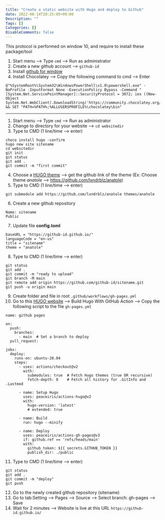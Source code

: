```yaml
---
title: "Create a static website with Hugo and deploy to Github"
date: 2022-08-14T20:25:05+09:00
Description: ""
Tags: []
Categories: []
DisableComments: false
---
```

This protocol is performed on window 10, and require to install these package/tool
1. Start menu --> Type `cmd` --> Run as administrator
2. Create a new github account --> `github-id`
3. Install [github for window](https://git-scm.com/download/win)
4. Install Chocolatey --> Copy the following command to cmd --> Enter
```
@"%SystemRoot%\System32\WindowsPowerShell\v1.0\powershell.exe" -NoProfile -InputFormat None -ExecutionPolicy Bypass -Command "[System.Net.ServicePointManager]::SecurityProtocol = 3072; iex ((New-Object System.Net.WebClient).DownloadString('https://community.chocolatey.org/install.ps1'))" && SET "PATH=%PATH%;%ALLUSERSPROFILE%\chocolatey\bin"
```
---
1. Start menu --> Type `cmd` --> Run as administrator
2. Change to directory for your website --> `cd websitedir`
3. Type to CMD (1 line/time --> enter)
```
choco install hugo -confirm
hugo new site sitename
cd websitedir
git init
git status
git add .
git commit -m "first commit"
```
4. Choose a [HUGO theme](https://themes.gohugo.io/) --> get the github link of the theme (Ex: Choose theme *anatole* --> https://github.com/lxndrblz/anatole)
5. Type to CMD (1 line/time --> enter)
```
git submodule add https://github.com/lxndrblz/anatole themes/anatole
```
6. Create a new github repository
```
Name: sitename
Public
```
7. Update file **config.toml**
```
baseURL = "https://github-id.github.io/"
languageCode = "en-us"
title = "sitename"
theme = "anatole"
```
8. Type to CMD (1 line/time --> enter)
```
git status
git add .
git commit -m "ready to upload"
git branch -M main
git remote add origin https://github.com/github-id/sitename.git
git push -u origin main
```
9. Create folder and file in root `.github/workflows/gh-pages.yml`
10. Go to this [HUGO website](https://gohugo.io/hosting-and-deployment/hosting-on-github/#build-hugo-with-github-action) --> Build Hugo With GitHub Action --> Copy the following script to the file `gh-pages.yml`
```
name: github pages

on:
  push:
    branches:
      - main  # Set a branch to deploy
  pull_request:

jobs:
  deploy:
    runs-on: ubuntu-20.04
    steps:
      - uses: actions/checkout@v2
        with:
          submodules: true  # Fetch Hugo themes (true OR recursive)
          fetch-depth: 0    # Fetch all history for .GitInfo and .Lastmod

      - name: Setup Hugo
        uses: peaceiris/actions-hugo@v2
        with:
          hugo-version: 'latest'
          # extended: true

      - name: Build
        run: hugo --minify

      - name: Deploy
        uses: peaceiris/actions-gh-pages@v3
        if: github.ref == 'refs/heads/main'
        with:
          github_token: ${{ secrets.GITHUB_TOKEN }}
          publish_dir: ./public
```
11. Type to CMD (1 line/time --> enter)
```
git status
git add .
git commit -m "deploy"
git push
```
12. Go to the newly created github repository (sitename)
13. Go to tab:Setting --> Pages --> Source --> Select branch: gh-pages --> Save
14. Wait for 2 minutes --> Website is live at this URL `https://github-id.github.io/`
